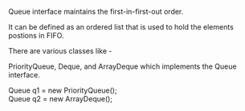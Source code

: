 Queue interface maintains the first-in-first-out order. 

It can be defined as an ordered list that is used to hold the elements postions in FIFO.

There are various classes like -

PriorityQueue, Deque, and ArrayDeque which implements the Queue interface.

Queue<String> q1 = new PriorityQueue();  
Queue<String> q2 = new ArrayDeque();  
